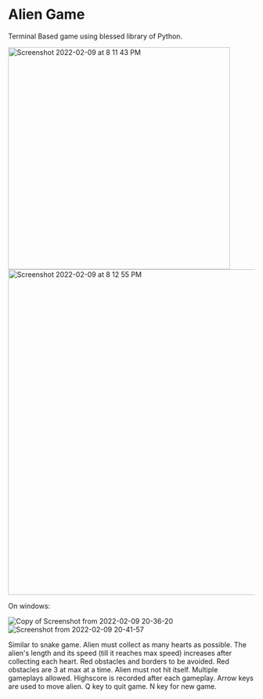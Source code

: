 # Alien Game

Terminal Based game using blessed library of Python.

<img width="453" alt="Screenshot 2022-02-09 at 8 11 43 PM" src="https://user-images.githubusercontent.com/93090825/153224891-713e82e3-4171-4326-a5ae-51f09661a280.png">

<img width="664" alt="Screenshot 2022-02-09 at 8 12 55 PM" src="https://user-images.githubusercontent.com/93090825/153224690-80e90fef-c9f1-48b9-b0f9-36d990f9b75b.png">

On windows:

![Copy of Screenshot from 2022-02-09 20-36-20](https://user-images.githubusercontent.com/93090825/153229949-0e6e8e05-bbe4-4b07-91db-64b2a3280086.png)
![Screenshot from 2022-02-09 20-41-57](https://user-images.githubusercontent.com/93090825/153230106-7aa398e5-6c16-4735-8bf2-05d5d9ef8917.png)


Similar to snake game. Alien must collect as many hearts as possible. The alien's length and its speed (till it reaches max speed) increases after collecting each heart. Red obstacles and borders to be avoided. Red obstacles are 3 at max at a time. Alien must not hit itself. Multiple gameplays allowed. Highscore is recorded after each gameplay. Arrow keys are used to move alien. Q key to quit game. N key for new game.
